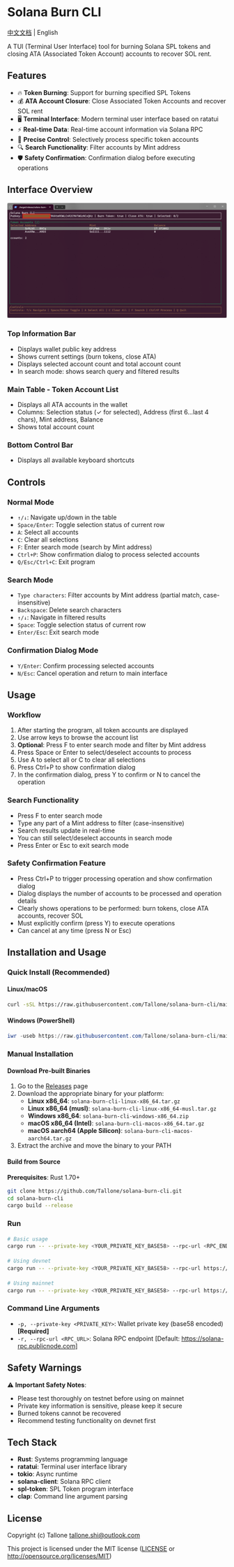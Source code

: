 # Solana Burn CLI

[中文文档](README_CN.md) | English

A TUI (Terminal User Interface) tool for burning Solana SPL tokens and closing ATA (Associated Token Account) accounts to recover SOL rent.

## Features

- 🔥 **Token Burning**: Support for burning specified SPL Tokens
- 💰 **ATA Account Closure**: Close Associated Token Accounts and recover SOL rent
- 🖥️ **Terminal Interface**: Modern terminal user interface based on ratatui
- ⚡ **Real-time Data**: Real-time account information via Solana RPC
- 🎯 **Precise Control**: Selectively process specific token accounts
- 🔍 **Search Functionality**: Filter accounts by Mint address
- 🛡️ **Safety Confirmation**: Confirmation dialog before executing operations

## Interface Overview

![Interface Screenshot](./app.png)

### Top Information Bar
- Displays wallet public key address
- Shows current settings (burn tokens, close ATA)
- Displays selected account count and total account count
- In search mode: shows search query and filtered results

### Main Table - Token Account List
- Displays all ATA accounts in the wallet
- Columns: Selection status (✓ for selected), Address (first 6...last 4 chars), Mint address, Balance
- Shows total account count

### Bottom Control Bar
- Displays all available keyboard shortcuts

## Controls

### Normal Mode
- `↑/↓`: Navigate up/down in the table
- `Space/Enter`: Toggle selection status of current row
- `A`: Select all accounts
- `C`: Clear all selections
- `F`: Enter search mode (search by Mint address)
- `Ctrl+P`: Show confirmation dialog to process selected accounts
- `Q/Esc/Ctrl+C`: Exit program

### Search Mode
- `Type characters`: Filter accounts by Mint address (partial match, case-insensitive)
- `Backspace`: Delete search characters
- `↑/↓`: Navigate in filtered results
- `Space`: Toggle selection status of current row
- `Enter/Esc`: Exit search mode

### Confirmation Dialog Mode
- `Y/Enter`: Confirm processing selected accounts
- `N/Esc`: Cancel operation and return to main interface

## Usage

### Workflow
1. After starting the program, all token accounts are displayed
2. Use arrow keys to browse the account list
3. **Optional**: Press F to enter search mode and filter by Mint address
4. Press Space or Enter to select/deselect accounts to process
5. Use A to select all or C to clear all selections
6. Press Ctrl+P to show confirmation dialog
7. In the confirmation dialog, press Y to confirm or N to cancel the operation

### Search Functionality
- Press F to enter search mode
- Type any part of a Mint address to filter (case-insensitive)
- Search results update in real-time
- You can still select/deselect accounts in search mode
- Press Enter or Esc to exit search mode

### Safety Confirmation Feature
- Press Ctrl+P to trigger processing operation and show confirmation dialog
- Dialog displays the number of accounts to be processed and operation details
- Clearly shows operations to be performed: burn tokens, close ATA accounts, recover SOL
- Must explicitly confirm (press Y) to execute operations
- Can cancel at any time (press N or Esc)

## Installation and Usage

### Quick Install (Recommended)

#### Linux/macOS
```bash
curl -sSL https://raw.githubusercontent.com/Tallone/solana-burn-cli/main/install.sh | bash
```

#### Windows (PowerShell)
```powershell
iwr -useb https://raw.githubusercontent.com/Tallone/solana-burn-cli/main/install.ps1 | iex
```

### Manual Installation

#### Download Pre-built Binaries
1. Go to the [Releases](https://github.com/Tallone/solana-burn-cli/releases) page
2. Download the appropriate binary for your platform:
   - **Linux x86_64**: `solana-burn-cli-linux-x86_64.tar.gz`
   - **Linux x86_64 (musl)**: `solana-burn-cli-linux-x86_64-musl.tar.gz`
   - **Windows x86_64**: `solana-burn-cli-windows-x86_64.zip`
   - **macOS x86_64 (Intel)**: `solana-burn-cli-macos-x86_64.tar.gz`
   - **macOS aarch64 (Apple Silicon)**: `solana-burn-cli-macos-aarch64.tar.gz`
3. Extract the archive and move the binary to your PATH

#### Build from Source
**Prerequisites**: Rust 1.70+

```bash
git clone https://github.com/Tallone/solana-burn-cli.git
cd solana-burn-cli
cargo build --release
```

### Run
```bash
# Basic usage
cargo run -- --private-key <YOUR_PRIVATE_KEY_BASE58> --rpc-url <RPC_ENDPOINT>

# Using devnet
cargo run -- --private-key <YOUR_PRIVATE_KEY_BASE58> --rpc-url https://api.devnet.solana.com

# Using mainnet
cargo run -- --private-key <YOUR_PRIVATE_KEY_BASE58> --rpc-url https://api.mainnet-beta.solana.com
```

### Command Line Arguments
- `-p, --private-key <PRIVATE_KEY>`: Wallet private key (base58 encoded) **[Required]**
- `-r, --rpc-url <RPC_URL>`: Solana RPC endpoint [Default: https://solana-rpc.publicnode.com]

## Safety Warnings

⚠️ **Important Safety Notes**:
- Please test thoroughly on testnet before using on mainnet
- Private key information is sensitive, please keep it secure
- Burned tokens cannot be recovered
- Recommend testing functionality on devnet first

## Tech Stack

- **Rust**: Systems programming language
- **ratatui**: Terminal user interface library
- **tokio**: Async runtime
- **solana-client**: Solana RPC client
- **spl-token**: SPL Token program interface
- **clap**: Command line argument parsing

## License

Copyright (c) Tallone <tallone.shi@outlook.com>

This project is licensed under the MIT license ([LICENSE] or <http://opensource.org/licenses/MIT>)

[LICENSE]: ./LICENSE
